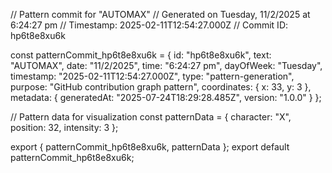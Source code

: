 // Pattern commit for "AUTOMAX"
// Generated on Tuesday, 11/2/2025 at 6:24:27 pm
// Timestamp: 2025-02-11T12:54:27.000Z
// Commit ID: hp6t8e8xu6k

const patternCommit_hp6t8e8xu6k = {
  id: "hp6t8e8xu6k",
  text: "AUTOMAX",
  date: "11/2/2025",
  time: "6:24:27 pm",
  dayOfWeek: "Tuesday",
  timestamp: "2025-02-11T12:54:27.000Z",
  type: "pattern-generation",
  purpose: "GitHub contribution graph pattern",
  coordinates: {
    x: 33,
    y: 3
  },
  metadata: {
    generatedAt: "2025-07-24T18:29:28.485Z",
    version: "1.0.0"
  }
};

// Pattern data for visualization
const patternData = {
  character: "X",
  position: 32,
  intensity: 3
};

export { patternCommit_hp6t8e8xu6k, patternData };
export default patternCommit_hp6t8e8xu6k;

